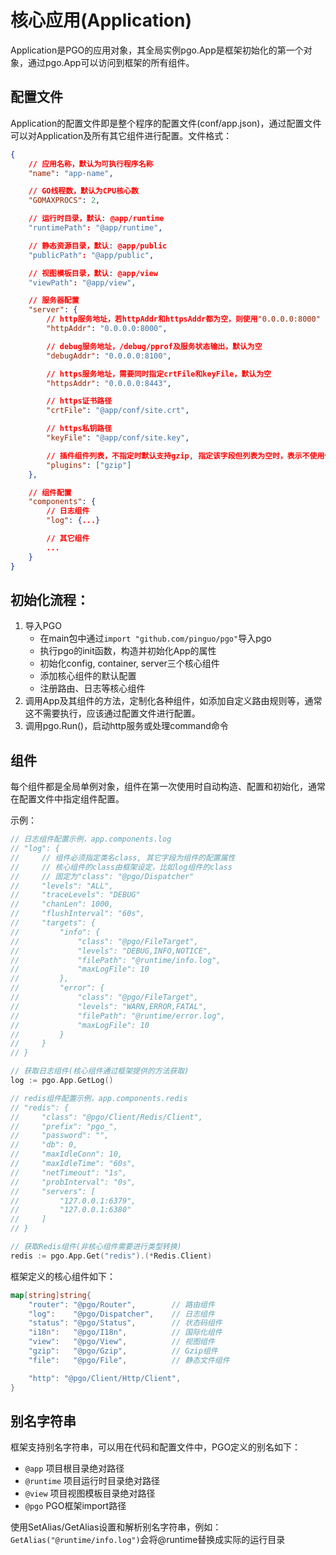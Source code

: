 # 核心应用(Application)
Application是PGO的应用对象，其全局实例pgo.App是框架初始化的第一个对象，通过pgo.App可以访问到框架的所有组件。

## 配置文件
Application的配置文件即是整个程序的配置文件(conf/app.json)，通过配置文件可以对Application及所有其它组件进行配置。文件格式：
```json
{
    // 应用名称，默认为可执行程序名称
    "name": "app-name",

    // GO线程数，默认为CPU核心数
    "GOMAXPROCS": 2,

    // 运行时目录，默认: @app/runtime
    "runtimePath": "@app/runtime",

    // 静态资源目录，默认: @app/public
    "publicPath": "@app/public",

    // 视图模板目录，默认: @app/view
    "viewPath": "@app/view",

    // 服务器配置
    "server": {
        // http服务地址，若httpAddr和httpsAddr都为空，则使用"0.0.0.0:8000"
        "httpAddr": "0.0.0.0:8000",

        // debug服务地址，/debug/pprof及服务状态输出，默认为空
        "debugAddr": "0.0.0.0:8100",

        // https服务地址，需要同时指定crtFile和keyFile，默认为空
        "httpsAddr": "0.0.0.0:8443",

        // https证书路径
        "crtFile": "@app/conf/site.crt",

        // https私钥路径
        "keyFile": "@app/conf/site.key",

        // 插件组件列表，不指定时默认支持gzip, 指定该字段但列表为空时，表示不使用任何插件
        "plugins": ["gzip"]
    },

    // 组件配置
    "components": {
        // 日志组件
        "log": {...}

        // 其它组件
        ...
    }
}
```

## 初始化流程：
1. 导入PGO
    - 在main包中通过`import "github.com/pinguo/pgo"`导入pgo
    - 执行pgo的init函数，构造并初始化App的属性
    - 初始化config, container, server三个核心组件
    - 添加核心组件的默认配置
    - 注册路由、日志等核心组件
2. 调用App及其组件的方法，定制化各种组件，如添加自定义路由规则等，通常这不需要执行，应该通过配置文件进行配置。
3. 调用pgo.Run()，启动http服务或处理command命令

## 组件
每个组件都是全局单例对象，组件在第一次使用时自动构造、配置和初始化，通常在配置文件中指定组件配置。

示例：
```go
// 日志组件配置示例，app.components.log
// "log": {
//     // 组件必须指定类名class, 其它字段为组件的配置属性
//     // 核心组件的class由框架设定，比如log组件的class
//     // 固定为"class": "@pgo/Dispatcher"
//     "levels": "ALL",
//     "traceLevels": "DEBUG"
//     "chanLen": 1000,
//     "flushInterval": "60s",
//     "targets": {
//         "info": {
//             "class": "@pgo/FileTarget",
//             "levels": "DEBUG,INFO,NOTICE",
//             "filePath": "@runtime/info.log",
//             "maxLogFile": 10
//         },
//         "error": {
//             "class": "@pgo/FileTarget",
//             "levels": "WARN,ERROR,FATAL",
//             "filePath": "@runtime/error.log",
//             "maxLogFile": 10
//         }
//     }
// }

// 获取日志组件(核心组件通过框架提供的方法获取)
log := pgo.App.GetLog()

// redis组件配置示例，app.components.redis
// "redis": {
//     "class": "@pgo/Client/Redis/Client",
//     "prefix": "pgo_",
//     "password": "",
//     "db": 0,
//     "maxIdleConn": 10,
//     "maxIdleTime": "60s",
//     "netTimeout": "1s",
//     "probInterval": "0s",
//     "servers": [
//         "127.0.0.1:6379",
//         "127.0.0.1:6380"
//     ]
// }

// 获取Redis组件(非核心组件需要进行类型转换)
redis := pgo.App.Get("redis").(*Redis.Client)
```

框架定义的核心组件如下：
```go
map[string]string{
    "router": "@pgo/Router",        // 路由组件
    "log":    "@pgo/Dispatcher",    // 日志组件
    "status": "@pgo/Status",        // 状态码组件
    "i18n":   "@pgo/I18n",          // 国际化组件
    "view":   "@pgo/View",          // 视图组件
    "gzip":   "@pgo/Gzip",          // Gzip组件
    "file":   "@pgo/File",          // 静态文件组件

    "http": "@pgo/Client/Http/Client",
}
```

## 别名字符串
框架支持别名字符串，可以用在代码和配置文件中，PGO定义的别名如下：
- `@app` 项目根目录绝对路径
- `@runtime` 项目运行时目录绝对路径
- `@view` 项目视图模板目录绝对路径
- `@pgo` PGO框架import路径

使用SetAlias/GetAlias设置和解析别名字符串，例如：
`GetAlias("@runtime/info.log")`会将@runtime替换成实际的运行目录



